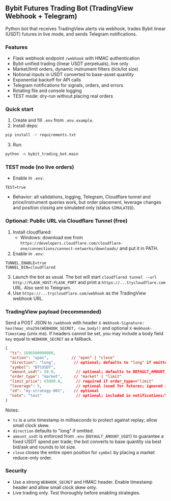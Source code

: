 ## Bybit Futures Trading Bot (TradingView Webhook + Telegram)

Python bot that receives TradingView alerts via webhook, trades Bybit linear (USDT) futures in live mode, and sends Telegram notifications.

### Features
- Flask webhook endpoint `/webhook` with HMAC authentication
- Bybit unified trading (linear USDT perpetuals), live only
- Market/limit orders, dynamic instrument filters (tick/lot size)
- Notional inputs in USDT converted to base-asset quantity
- Exponential backoff for API calls
- Telegram notifications for signals, orders, and errors
- Rotating file and console logging
- TEST mode: dry-run without placing real orders

### Quick start
1. Create and fill `.env` from `.env.example`.
2. Install deps:
```bash
pip install -r requirements.txt
```
3. Run:
```bash
python -m bybit_trading_bot.main
```

### TEST mode (no live orders)
- Enable in `.env`:
```
TEST=true
```
- Behavior: all validations, logging, Telegram, Cloudflare tunnel and price/instrument queries work, but order placement, leverage changes and position closing are simulated only (status `SIMULATED`).

### Optional: Public URL via Cloudflare Tunnel (free)
1) Install cloudflared:
   - Windows: download exe from `https://developers.cloudflare.com/cloudflare-one/connections/connect-networks/downloads/` and put it in PATH.
2) Enable in `.env`:
```
TUNNEL_ENABLE=true
TUNNEL_BIN=cloudflared
```
3) Launch the bot as usual. The bot will start `cloudflared tunnel --url http://FLASK_HOST:FLASK_PORT` and print a `https://...trycloudflare.com` URL. Also sent to Telegram.
4) Use `https://...trycloudflare.com/webhook` as the TradingView webhook URL.

### TradingView payload (recommended)
Send a POST JSON to `/webhook` with header `X-Webhook-Signature: hex(hmac_sha256(WEBHOOK_SECRET, raw_body))` and optional `X-Webhook-Timestamp` (unix ms). If headers cannot be set, you may include a body field `key` equal to `WEBHOOK_SECRET` as a fallback.

```json
{
  "ts": 1696500000000,
  "action": "open",          // "open" | "close"
  "direction": "long",        // optional; defaults to "long" if omitted
  "symbol": "BTCUSDT",
  "amount_usdt": 50.0,         // optional; defaults to DEFAULT_AMOUNT_USDT if omitted
  "order_type": "market",     // "market" | "limit"
  "limit_price": 65000.0,      // required if order_type=="limit"
  "leverage": 5,               // optional (used for futures; ignored if not provided)
  "id": "my-strategy-001",    // optional
  "note": "text"               // optional; included in notifications/logs
}
```

Notes:
- `ts` is a unix timestamp in milliseconds to protect against replay; allow small clock skew.
- `direction` defaults to "long" if omitted.
- `amount_usdt` is enforced from `.env` (`DEFAULT_AMOUNT_USDT`) to guarantee a fixed USDT spend per trade; the bot converts to base quantity via best bid/ask and rounds to lot size.
- `close` closes the entire open position for `symbol` by placing a market reduce-only order.

### Security
- Use a strong `WEBHOOK_SECRET` and HMAC header. Enable timestamp header and allow small clock skew only.
- Live trading only. Test thoroughly before enabling strategies.


